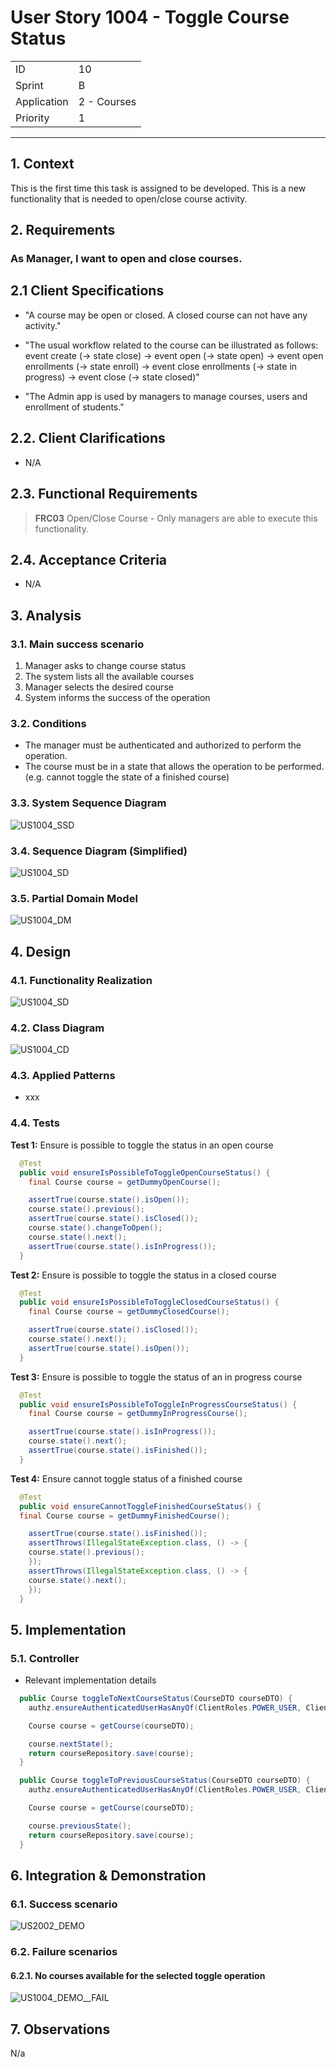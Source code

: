 # User Story 1004 - Toggle Course Status

|             |             |
| ----------- | ----------- |
| ID          | 10          |
| Sprint      | B           |
| Application | 2 - Courses |
| Priority    | 1           |

---

## 1. Context

This is the first time this task is assigned to be developed. This is a new functionality that is needed to open/close course activity.

## 2. Requirements

### As Manager, I want to open and close courses.

## 2.1 Client Specifications

- "A course may be open or closed. A closed course can not have any activity."

- "The usual workflow related to the course can be illustrated as follows:
  event create (-> state close) -> event open (-> state open) -> event open enrollments (-> state
  enroll) -> event close enrollments (-> state in progress) -> event close (-> state closed)"

- "The Admin app is used by managers to manage courses, users and enrollment of students."

## 2.2. Client Clarifications

- N/A

## 2.3. Functional Requirements

> **FRC03** Open/Close Course - Only managers are able to execute this functionality.

## 2.4. Acceptance Criteria

- N/A

## 3. Analysis

### 3.1. Main success scenario

1. Manager asks to change course status
2. The system lists all the available courses
3. Manager selects the desired course
4. System informs the success of the operation

### 3.2. Conditions

- The manager must be authenticated and authorized to perform the operation.
- The course must be in a state that allows the operation to be performed. (e.g. cannot toggle the state of a finished course)

### 3.3. System Sequence Diagram

![US1004_SSD](out/US1004_SSD.svg)

### 3.4. Sequence Diagram (Simplified)

![US1004_SD](out/US1004_SD.svg)

### 3.5. Partial Domain Model

![US1004_DM](out/US1004_DM.svg)

## 4. Design

### 4.1. Functionality Realization

![US1004_SD](out/US1004_SD.svg)

### 4.2. Class Diagram

![US1004_CD](out/US1004_CD.svg)

### 4.3. Applied Patterns

- xxx

### 4.4. Tests

**Test 1:** Ensure is possible to toggle the status in an open course

```java
  @Test
  public void ensureIsPossibleToToggleOpenCourseStatus() {
    final Course course = getDummyOpenCourse();

    assertTrue(course.state().isOpen());
    course.state().previous();
    assertTrue(course.state().isClosed());
    course.state().changeToOpen();
    course.state().next();
    assertTrue(course.state().isInProgress());
  }
```


**Test 2:** Ensure is possible to toggle the status in a closed course

```java
  @Test
  public void ensureIsPossibleToToggleClosedCourseStatus() {
    final Course course = getDummyClosedCourse();

    assertTrue(course.state().isClosed());
    course.state().next();
    assertTrue(course.state().isOpen());
  }
```


**Test 3:** Ensure is possible to toggle the status of an in progress course

```java
  @Test
  public void ensureIsPossibleToToggleInProgressCourseStatus() {
    final Course course = getDummyInProgressCourse();

    assertTrue(course.state().isInProgress());
    course.state().next();
    assertTrue(course.state().isFinished());
  }
```

**Test 4:** Ensure cannot toggle status of a finished course

```java
  @Test
  public void ensureCannotToggleFinishedCourseStatus() {
  final Course course = getDummyFinishedCourse();

    assertTrue(course.state().isFinished());
    assertThrows(IllegalStateException.class, () -> {
    course.state().previous();
    });
    assertThrows(IllegalStateException.class, () -> {
    course.state().next();
    });
  }
```

## 5. Implementation

### 5.1. Controller

- Relevant implementation details

```java
  public Course toggleToNextCourseStatus(CourseDTO courseDTO) {
    authz.ensureAuthenticatedUserHasAnyOf(ClientRoles.POWER_USER, ClientRoles.MANAGER);

    Course course = getCourse(courseDTO);

    course.nextState();
    return courseRepository.save(course);
  }

  public Course toggleToPreviousCourseStatus(CourseDTO courseDTO) {
    authz.ensureAuthenticatedUserHasAnyOf(ClientRoles.POWER_USER, ClientRoles.MANAGER);

    Course course = getCourse(courseDTO);

    course.previousState();
    return courseRepository.save(course);
  }
```

## 6. Integration & Demonstration

### 6.1. Success scenario

![US2002_DEMO](US2002_DEMO.png)

### 6.2. Failure scenarios

#### 6.2.1. No courses available for the selected toggle operation

![US1004_DEMO__FAIL](US1004_DEMO_FAIL.png)

## 7. Observations

N/a
